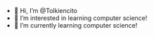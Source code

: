 - 👋 Hi, I’m @Tolkiencito
- 👀 I’m interested in learning computer science! 
- 🌱 I’m currently learning computer science! 

<!---
Tolkiencito/Tolkiencito is a ✨ special ✨ repository because its `README.md` (this file) appears on your GitHub profile.
You can click the Preview link to take a look at your changes.
--->
